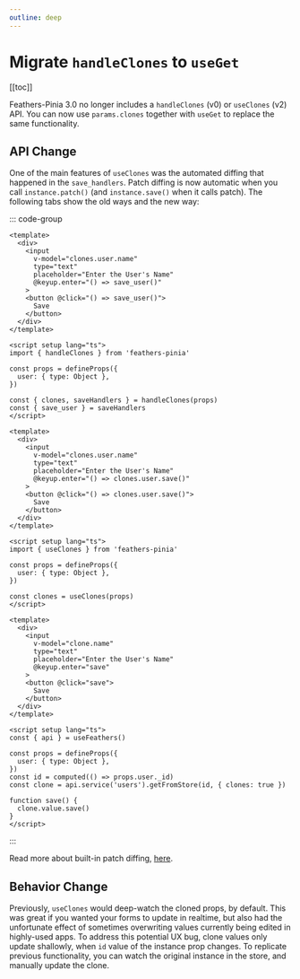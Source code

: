 ```yaml
---
outline: deep
---
```


<script setup>
import Badge from '../components/Badge.vue'
import BlockQuote from '../components/BlockQuote.vue'
</script>

# Migrate `handleClones` to `useGet`

[[toc]]

Feathers-Pinia 3.0 no longer includes a `handleClones` (v0) or `useClones` (v2) API. You can now use `params.clones`
together with `useGet` to replace the same functionality.

## API Change

One of the main features of `useClones` was the automated diffing that happened in the `save_handlers`. Patch diffing is
now automatic when you call `instance.patch()` (and `instance.save()` when it calls patch). The following tabs show the
old ways and the new way:

::: code-group

```vue [handleClones (0.x)]
<template>
  <div>
    <input
      v-model="clones.user.name"
      type="text"
      placeholder="Enter the User's Name"
      @keyup.enter="() => save_user()"
    >
    <button @click="() => save_user()">
      Save
    </button>
  </div>
</template>

<script setup lang="ts">
import { handleClones } from 'feathers-pinia'

const props = defineProps({
  user: { type: Object },
})

const { clones, saveHandlers } = handleClones(props)
const { save_user } = saveHandlers
</script>
```

```vue [useClones (2.x)]
<template>
  <div>
    <input
      v-model="clones.user.name"
      type="text"
      placeholder="Enter the User's Name"
      @keyup.enter="() => clones.user.save()"
    >
    <button @click="() => clones.user.save()">
      Save
    </button>
  </div>
</template>

<script setup lang="ts">
import { useClones } from 'feathers-pinia'

const props = defineProps({
  user: { type: Object },
})

const clones = useClones(props)
</script>
```

```vue [service.getFromStore (3.x)]
<template>
  <div>
    <input
      v-model="clone.name"
      type="text"
      placeholder="Enter the User's Name"
      @keyup.enter="save"
    >
    <button @click="save">
      Save
    </button>
  </div>
</template>

<script setup lang="ts">
const { api } = useFeathers()

const props = defineProps({
  user: { type: Object },
})
const id = computed(() => props.user._id)
const clone = api.service('users').getFromStore(id, { clones: true })

function save() {
  clone.value.save()
}
</script>
```

:::

Read more about built-in patch diffing, [here](./use-clones#automatic-patch-diffing).

## Behavior Change

Previously, `useClones` would deep-watch the cloned props, by default. This was great if you wanted your forms to update
in realtime, but also had the unfortunate effect of sometimes overwriting values currently being edited in highly-used
apps. To address this potential UX bug, clone values only update shallowly, when `id` value of the instance prop changes.
To replicate previous functionality, you can watch the original instance in the store, and manually update the clone.
